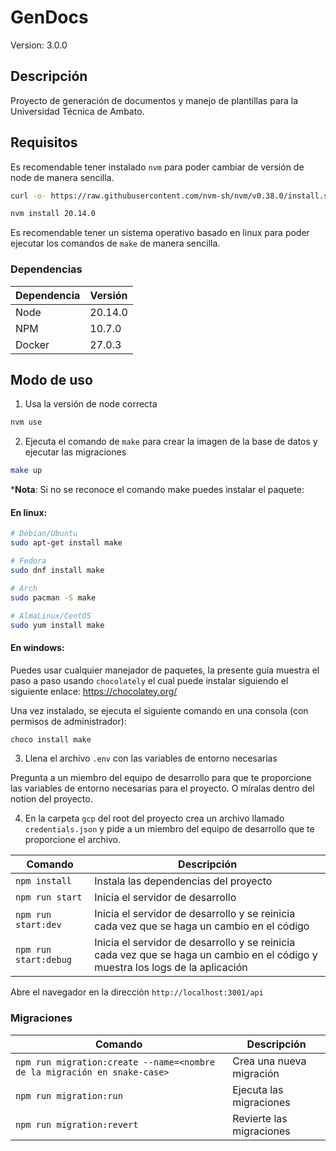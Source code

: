 # GenDocs

Version: 3.0.0

## Descripción

Proyecto de generación de documentos y manejo de plantillas para la Universidad Técnica de Ambato.

## Requisitos

Es recomendable tener instalado `nvm` para poder cambiar de versión de node de manera sencilla.

```bash
curl -o- https://raw.githubusercontent.com/nvm-sh/nvm/v0.38.0/install.sh | bash
```

```bash
nvm install 20.14.0
```

Es recomendable tener un sistema operativo basado en linux para poder ejecutar los comandos de `make` de manera sencilla.

### Dependencias

| Dependencia | Versión |
| ----------- | ------- |
| Node        | 20.14.0 |
| NPM         | 10.7.0  |
| Docker      | 27.0.3  |

## Modo de uso

1. Usa la versión de node correcta

```bash
nvm use
```

2. Ejecuta el comando de `make` para crear la imagen de la base de datos y ejecutar las migraciones

```bash
make up
```

***Nota**: Si no se reconoce el comando make puedes instalar el paquete:

#### En linux:

```bash
# Debian/Ubuntu
sudo apt-get install make

# Fedora
sudo dnf install make

# Arch
sudo pacman -S make

# AlmaLinux/CentOS
sudo yum install make
```

#### En windows:

Puedes usar cualquier manejador de paquetes, la presente guía muestra el paso a paso usando `chocolately` el cual puede instalar siguiendo el siguiente enlace: https://chocolatey.org/

Una vez instalado, se ejecuta el siguiente comando en una consola (con permisos de administrador):

```bash
choco install make
```

3. Llena el archivo `.env` con las variables de entorno necesarias

Pregunta a un miembro del equipo de desarrollo para que te proporcione las variables de entorno necesarias para el proyecto. O míralas dentro del notion del proyecto.

4. En la carpeta `gcp` del root del proyecto crea un archivo llamado `credentials.json` y pide a un miembro del equipo de desarrollo que te proporcione el archivo.

| Comando               | Descripción |
| --------------------- | ----------- |
| `npm install`         | Instala las dependencias del proyecto |
| `npm run start`       | Inicia el servidor de desarrollo |
| `npm run start:dev`   | Inicia el servidor de desarrollo y se reinicia cada vez que se haga un cambio en el código |
| `npm run start:debug` | Inicia el servidor de desarrollo y se reinicia cada vez que se haga un cambio en el código y muestra los logs de la aplicación |

Abre el navegador en la dirección `http://localhost:3001/api`

### Migraciones

| Comando                    | Descripción |
| -------------------------- | ----------- |
| `npm run migration:create --name=<nombre de la migración en snake-case>` | Crea una nueva migración |
| `npm run migration:run`    | Ejecuta las migraciones |
| `npm run migration:revert` | Revierte las migraciones |
